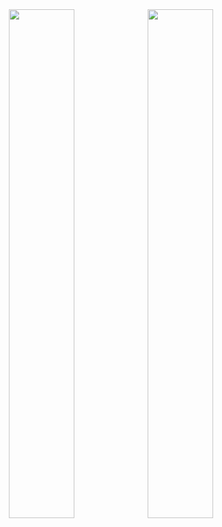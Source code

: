 
<div align="center">
  <img src="https://github-readme-stats.vercel.app/api?username=TOBYKNOWS&show_icons=true&theme=github_dark&count_private=true&hide_border=true" width="48%" />
  <img src="https://github-readme-streak-stats.herokuapp.com/?user=TOBYKNOWS&theme=github-dark&hide_border=true" width="48%" />
</div>
